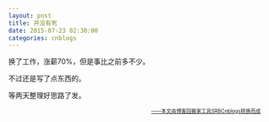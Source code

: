 ```yaml
---
layout: post
title: 并没有死
date: 2015-07-23 02:30:00
categories: cnblogs
---
```


<p>换了工作，涨薪70%，但是事比之前多不少。</p>
<p>不过还是写了点东西的。</p>
<p>等两天整理好思路了发。</p>

<div align=right><a href="https://github.com/mlxy/SRBCnblogs"><font size=1>——本文由博客园搬家工具SRBCnblogs转换而成</font></a></div>